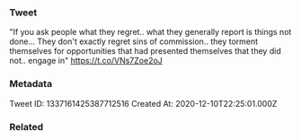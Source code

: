 ### Tweet
"If you ask people what they regret.. what they generally report is things not done... They don't exactly regret sins of commission.. they torment themselves for opportunities that had presented themselves that they did not.. engage in" https://t.co/VNs7Zoe2oJ

### Metadata
Tweet ID: 1337161425387712516
Created At: 2020-12-10T22:25:01.000Z

### Related

